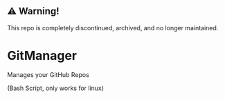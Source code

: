 ## ⚠️ Warning!

This repo is completely discontinued, archived, and no longer maintained.

# GitManager

Manages your GitHub Repos

(Bash Script, only works for linux)
